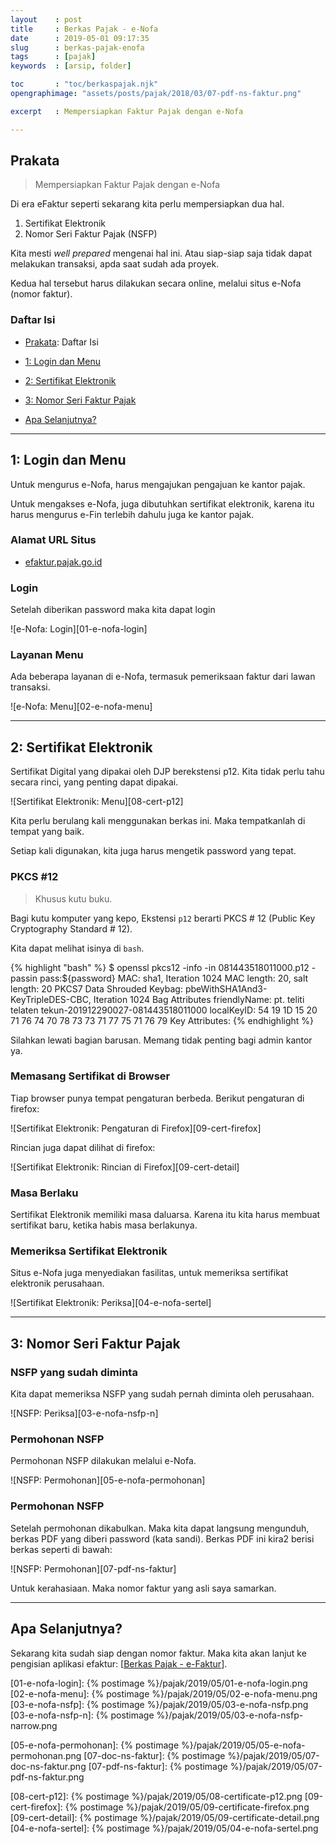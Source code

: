 ```yaml
---
layout    : post
title     : Berkas Pajak - e-Nofa
date      : 2019-05-01 09:17:35
slug      : berkas-pajak-enofa
tags      : [pajak]
keywords  : [arsip, folder]

toc       : "toc/berkaspajak.njk"
opengraphimage: "assets/posts/pajak/2018/03/07-pdf-ns-faktur.png"

excerpt   : Mempersiapkan Faktur Pajak dengan e-Nofa

---
```


<a name="prakata"></a>

## Prakata

> Mempersiapkan Faktur Pajak dengan e-Nofa

Di era eFaktur seperti sekarang kita perlu mempersiapkan dua hal.

1. Sertifikat Elektronik
2. Nomor Seri Faktur Pajak (NSFP)

Kita mesti _well prepared_ mengenai hal ini.
Atau siap-siap saja tidak dapat melakukan transaksi,
apda saat sudah ada proyek.

Kedua hal tersebut harus dilakukan secara online,
melalui situs e-Nofa (nomor faktur).

### Daftar Isi

* [Prakata](#prakata): Daftar Isi

* [1: Login dan Menu](#menu)

* [2: Sertifikat Elektronik](#sertel)

* [3: Nomor Seri Faktur Pajak](#nsfp)

* [Apa Selanjutnya?](#selanjutnya)

-- -- --

<a name="menu"></a>

## 1: Login dan Menu

Untuk mengurus e-Nofa,
harus mengajukan pengajuan ke kantor pajak.

Untuk mengakses e-Nofa,
juga dibutuhkan sertifikat elektronik,
karena itu harus mengurus e-Fin
terlebih dahulu juga ke kantor pajak.

### Alamat URL Situs

* [efaktur.pajak.go.id](https://efaktur.pajak.go.id)

### Login

Setelah diberikan password maka kita dapat login

![e-Nofa: Login][01-e-nofa-login]

### Layanan Menu

Ada beberapa layanan di e-Nofa,
termasuk pemeriksaan faktur dari lawan transaksi.

![e-Nofa: Menu][02-e-nofa-menu]

-- -- --

<a name="sertel"></a>

## 2: Sertifikat Elektronik

Sertifikat Digital yang dipakai oleh DJP berekstensi p12.
Kita tidak perlu tahu secara rinci, yang penting dapat dipakai.

![Sertifikat Elektronik: Menu][08-cert-p12]

Kita perlu berulang kali menggunakan berkas ini.
Maka tempatkanlah di tempat yang baik.

Setiap kali digunakan, kita juga harus mengetik password yang tepat.

### PKCS #12

> Khusus kutu buku.

Bagi kutu komputer yang kepo,
Ekstensi `p12` berarti PKCS # 12
(Public Key Cryptography Standard # 12).

Kita dapat melihat isinya di `bash`.

{% highlight "bash" %}
$ openssl pkcs12 -info -in 081443518011000.p12 -passin pass:${password}
MAC: sha1, Iteration 1024
MAC length: 20, salt length: 20
PKCS7 Data
Shrouded Keybag: pbeWithSHA1And3-KeyTripleDES-CBC, Iteration 1024
Bag Attributes
    friendlyName: pt. teliti telaten tekun-201912290027-081443518011000
    localKeyID: 54 19 1D 15 20 71 76 74 70 78 73 73 71 77 75 71 76 79 
Key Attributes: <No Attributes>
{% endhighlight %}

Silahkan lewati bagian barusan.
Memang tidak penting bagi admin kantor ya.

### Memasang Sertifikat di Browser

Tiap browser punya tempat pengaturan berbeda.
Berikut pengaturan di firefox:

![Sertifikat Elektronik: Pengaturan di Firefox][09-cert-firefox]

Rincian juga dapat dilihat di firefox:

![Sertifikat Elektronik: Rincian di Firefox][09-cert-detail]

### Masa Berlaku

Sertifikat Elektronik memiliki masa daluarsa.
Karena itu kita harus membuat sertifikat baru,
ketika habis masa berlakunya.

### Memeriksa Sertifikat Elektronik

Situs e-Nofa juga menyediakan fasilitas,
untuk memeriksa sertifikat elektronik perusahaan.

![Sertifikat Elektronik: Periksa][04-e-nofa-sertel]

-- -- --

<a name="nsfp"></a>

## 3: Nomor Seri Faktur Pajak

### NSFP yang sudah diminta

Kita dapat memeriksa NSFP yang sudah pernah diminta oleh perusahaan.

![NSFP: Periksa][03-e-nofa-nsfp-n]

### Permohonan NSFP

Permohonan NSFP dilakukan melalui e-Nofa.

![NSFP: Permohonan][05-e-nofa-permohonan]

### Permohonan NSFP

Setelah permohonan dikabulkan.
Maka kita dapat langsung mengunduh,
berkas PDF yang diberi password (kata sandi).
Berkas PDF ini kira2 berisi berkas seperti di bawah:

![NSFP: Permohonan][07-pdf-ns-faktur]

Untuk kerahasiaan.
Maka nomor faktur yang asli saya samarkan.

-- -- --

<a name="selanjutnya"></a>

## Apa Selanjutnya?

Sekarang kita sudah siap dengan nomor faktur.
Maka kita akan lanjut ke pengisian aplikasi efaktur:
[[Berkas Pajak - e-Faktur][local-whats-next]].

[//]: <> ( -- -- -- links below -- -- -- )

[local-whats-next]:     /pajak/2019/05/03/berkas-pajak-efaktur.html

[01-e-nofa-login]:      {% postimage %}/pajak/2019/05/01-e-nofa-login.png
[02-e-nofa-menu]:       {% postimage %}/pajak/2019/05/02-e-nofa-menu.png
[03-e-nofa-nsfp]:       {% postimage %}/pajak/2019/05/03-e-nofa-nsfp.png
[03-e-nofa-nsfp-n]:     {% postimage %}/pajak/2019/05/03-e-nofa-nsfp-narrow.png

[05-e-nofa-permohonan]: {% postimage %}/pajak/2019/05/05-e-nofa-permohonan.png
[07-doc-ns-faktur]:     {% postimage %}/pajak/2019/05/07-doc-ns-faktur.png
[07-pdf-ns-faktur]:     {% postimage %}/pajak/2019/05/07-pdf-ns-faktur.png

[08-cert-p12]:          {% postimage %}/pajak/2019/05/08-certificate-p12.png
[09-cert-firefox]:      {% postimage %}/pajak/2019/05/09-certificate-firefox.png
[09-cert-detail]:       {% postimage %}/pajak/2019/05/09-certificate-detail.png
[04-e-nofa-sertel]:     {% postimage %}/pajak/2019/05/04-e-nofa-sertel.png
